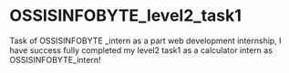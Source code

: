 # OSSISINFOBYTE_level2_task1
Task of OSSISINFOBYTE _intern as a part web development internship, I have success fully completed my level2 task1 as a calculator intern as OSSISINFOBYTE_intern!
